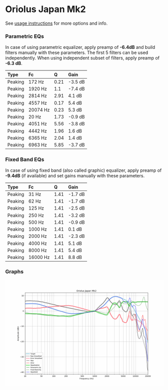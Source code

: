 # Oriolus Japan Mk2
See [usage instructions](https://github.com/jaakkopasanen/AutoEq#usage) for more options and info.

### Parametric EQs
In case of using parametric equalizer, apply preamp of **-6.4dB** and build filters manually
with these parameters. The first 5 filters can be used independently.
When using independent subset of filters, apply preamp of **-6.3 dB**.

| Type    | Fc       |    Q | Gain    |
|:--------|:---------|:-----|:--------|
| Peaking | 172 Hz   | 0.21 | -3.5 dB |
| Peaking | 1920 Hz  | 1.1  | -7.4 dB |
| Peaking | 2814 Hz  | 2.91 | 4.1 dB  |
| Peaking | 4557 Hz  | 0.17 | 5.4 dB  |
| Peaking | 20074 Hz | 0.23 | 5.3 dB  |
| Peaking | 20 Hz    | 1.73 | -0.9 dB |
| Peaking | 4051 Hz  | 5.56 | -3.8 dB |
| Peaking | 4442 Hz  | 1.96 | 1.6 dB  |
| Peaking | 6365 Hz  | 2.04 | 1.4 dB  |
| Peaking | 6963 Hz  | 5.85 | -3.7 dB |

### Fixed Band EQs
In case of using fixed band (also called graphic) equalizer, apply preamp of **-9.4dB**
(if available) and set gains manually with these parameters.

| Type    | Fc       |    Q | Gain    |
|:--------|:---------|:-----|:--------|
| Peaking | 31 Hz    | 1.41 | -1.7 dB |
| Peaking | 62 Hz    | 1.41 | -1.7 dB |
| Peaking | 125 Hz   | 1.41 | -2.5 dB |
| Peaking | 250 Hz   | 1.41 | -3.2 dB |
| Peaking | 500 Hz   | 1.41 | -0.9 dB |
| Peaking | 1000 Hz  | 1.41 | 0.1 dB  |
| Peaking | 2000 Hz  | 1.41 | -2.3 dB |
| Peaking | 4000 Hz  | 1.41 | 5.1 dB  |
| Peaking | 8000 Hz  | 1.41 | 5.4 dB  |
| Peaking | 16000 Hz | 1.41 | 8.8 dB  |

### Graphs
![](./Oriolus%20Japan%20Mk2.png)